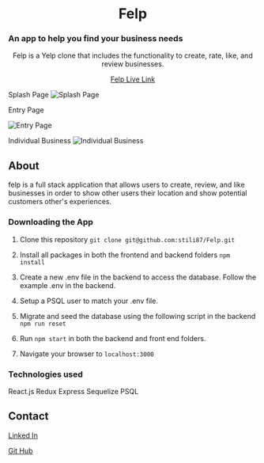 <h1 align='center'>Felp</h1>

<h3>An app to help you find your business needs</h3>

<p align=center>Felp is a Yelp clone that includes the functionality to create, rate, like, and review businesses.</p>

<p align=center><a href='https://felp-aa.herokuapp.com/'>Felp Live Link</a></p>

  Splash Page
 ![Splash Page](https://user-images.githubusercontent.com/59978288/171735795-30ca7917-e0f4-4822-a464-8da27523f99f.png)


  Entry Page
  
![Entry Page](https://user-images.githubusercontent.com/59978288/171735966-1b26f1d0-a64a-4d60-ae00-6ceb699849ff.png)

   
  Individual Business
![Individual Business](https://user-images.githubusercontent.com/59978288/171735982-d51d88eb-426c-4ac4-81d0-c0002246724f.png)

  
  ## About
  
  felp is a full stack application that allows users to create, review, and like businesses in order to show other users their location and show potential customers other's experiences. 
  
  ### Downloading the App
  1. Clone this repository 
  `git clone git@github.com:stili87/Felp.git`
  
  2. Install all packages in both the frontend and backend folders `npm install`
  
  3. Create a new .env file in the backend to access the database.  Follow the example .env in the backend. 
  
  4. Setup a PSQL user to match your .env file.
  
  5. Migrate and seed the database using the following script in the backend `npm run reset`
  
  6. Run `npm start` in both the backend and front end folders. 
  
  7. Navigate your browser to `localhost:3000`
  
  ### Technologies used
  React.js
  Redux
  Express
  Sequelize
  PSQL
  
  ## Contact
  <a href='https://www.linkedin.com/in/andrew-stilinovic-94277180/'>Linked In</a>
  
  <a href='https://github.com/stili87'>Git Hub</a>
  
